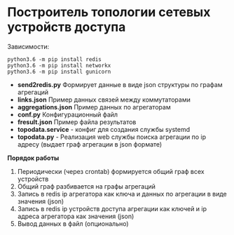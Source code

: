 # Построитель топологии сетевых устройств доступа

Зависимости:
```
python3.6 -m pip install redis
python3.6 -m pip install networkx
python3.6 -m pip install gunicorn

```

- **send2redis.py** Формирует данные в виде json структуры по графам агрегаций 
- **links.json** Пример данных связей между коммутаторами
- **aggregations.json** Пример данных по агрегаторам
- **conf.py** Конфигурационный файл
- **fresult.json** Пример файла результатов
- **topodata.service** - конфиг для создания службы systemd
- **topodata.py** - Реализация web службы поиска агрегации по ip адресу (выдает граф агрегации в json формате)

**Порядок работы** 

1. Периодически (через crontab) формируется общий граф всех устройств
1. Общий граф разбивается на графы агрегаций
1. Запись в redis ip агрегатора как ключа и данных по агрегации в виде значения (json)
1. Запись в redis ip устройств доступа агрегации как ключей и ip адреса агрегатора как значения (json)
1. Вывод данных в файл (опционально)
